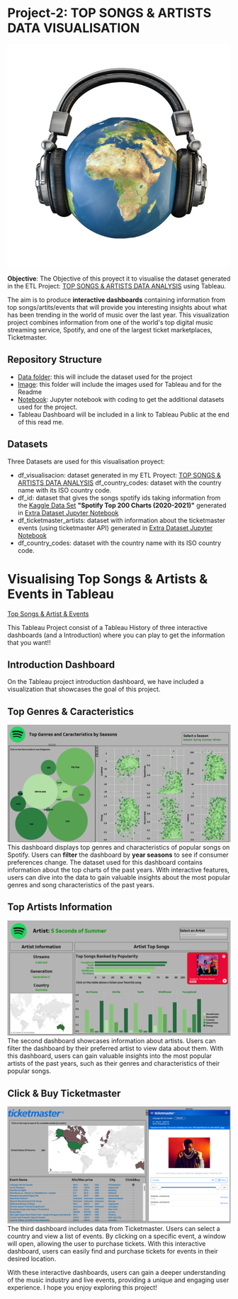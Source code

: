 # Project-2: TOP SONGS & ARTISTS DATA VISUALISATION

![](image/music_icon.jpg)

**Objective**: The Objective of this proyect it to visualise the dataset generated in the ETL Project: [TOP SONGS & ARTISTS DATA ANALYSIS](https://github.com/elisagomezcambronero/Project-Top_Spotify_Songs_and_Artists) using Tableau. 

The aim is to produce **interactive dashboards** containing information from top songs/artits/events that will provide you interesting insights about what has been trending in the world of music over the last year. 
This visualization project combines information from one of the world's top digital music streaming service, Spotify, and one of the largest ticket marketplaces, Ticketmaster. 

## Repository Structure

- [Data folder](data): this will include the dataset used for the project
- [Image](image): this folder will include the images used for Tableau and for the Readme 
- [Notebook](notebook): Jupyter notebook with coding to get the additional datasets used for the project.
- Tableau Dashboard will be included in a link to Tableau Public at the end of this read me. 

## Datasets
Three Datasets are used for this visualisation proyect:
- df_visualisacion: dataset generated in my ETL Proyect: [TOP SONGS & ARTISTS DATA ANALYSIS](https://github.com/elisagomezcambronero/Project-Top_Spotify_Songs_and_Artists)
df_country_codes: dataset with the country name with its ISO country code.
- df_id: dataset that gives the songs spotify ids taking information from the [Kaggle Data Set](https://www.kaggle.com/datasets) **"Spotify Top 200 Charts (2020-2021)"** generated in [Extra Dataset Jupyter Notebook](notebook/extra_dataset_tableau)
- df_ticketmaster_artists: dataset with information about the ticketmaster events (using ticketmaster API) generated in [Extra Dataset Jupyter Notebook](notebook/extra_dataset_tableau)
- df_country_codes: dataset with the country name with its ISO country code.

# Visualising Top Songs & Artists & Events in Tableau
[Top Songs & Artist & Events](https://public.tableau.com/app/profile/elisa.gomez.cambronero/viz/Top_Songs_and_Artist/TopSongsArtitstEvent?publish=yes)

This Tableau Project consist of a Tableau History of three interactive dashboards (and a Introduction) where you can play to get the information that you want!! 

##  Introduction Dashboard
On the Tableau project introduction dashboard, we have included a visualization that showcases the goal of this project.


##  Top Genres & Caracteristics

![](image/Songs_Seasons.png)
This dashboard displays top genres and characteristics of popular songs on Spotify. Users can **filter** the dashboard by **year seasons** to see if consumer preferences change. The dataset used for this dashboard contains information about the top charts of the past years. With interactive features, users can dive into the data to gain valuable insights about the most popular genres and song characteristics of the past years.

##  Top Artists Information
![](image/Artist.png)
The second dashboard showcases information about artists. Users can filter the dashboard by their preferred artist to view data about them. With this dashboard, users can gain valuable insights into the most popular artists of the past years, such as their genres and characteristics of their popular songs.

##  Click & Buy Ticketmaster
![](image/ticketmaster_dashboard.png)
The third  dashboard includes data from Ticketmaster. Users can select a country and view a list of events. By clicking on a specific event, a window will open, allowing the user to purchase tickets. With this interactive dashboard, users can easily find and purchase tickets for events in their desired location. 

With these interactive dashboards, users can gain a deeper understanding of the music industry and live events, providing a unique and engaging user experience. I hope you enjoy exploring this project!

